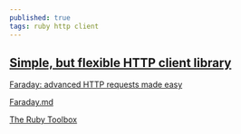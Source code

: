 ```yaml
---
published: true
tags: ruby http client
---
```

## [Simple, but flexible HTTP client library](https://github.com/lostisland/faraday)

[Faraday: advanced HTTP requests made easy](https://mislav.net/2011/07/faraday-advanced-http/)

[Faraday.md](https://gist.github.com/hemanth/3002015)

[The Ruby Toolbox](https://www.ruby-toolbox.com/categories/http_clients?display=compact&order=score)
